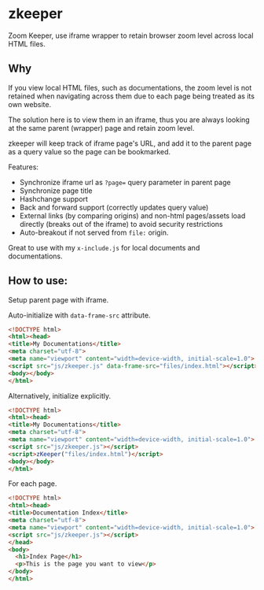 # zkeeper

Zoom Keeper, use iframe wrapper to retain browser zoom level across local HTML files.

## Why

If you view local HTML files, such as documentations, the zoom level is not retained when navigating across them due to each page being treated as its own website.

The solution here is to view them in an iframe, thus you are always looking at the same parent (wrapper) page and retain zoom level.

zkeeper will keep track of iframe page's URL, and add it to the parent page as a query value so the page can be bookmarked.

Features:

- Synchronize iframe url as `?page=` query parameter in parent page
- Synchronize page title
- Hashchange support
- Back and forward support (correctly updates query value)
- External links (by comparing origins) and non-html pages/assets load directly (breaks out of the iframe) to avoid security restrictions
- Auto-breakout if not served from `file:` origin.

Great to use with my `x-include.js` for local documents and documentations.

## How to use:

Setup parent page with iframe.

Auto-initialize with `data-frame-src` attribute.

```html
<!DOCTYPE html>
<html><head>
<title>My Documentations</title>
<meta charset="utf-8">
<meta name="viewport" content="width=device-width, initial-scale=1.0">
<script src="js/zkeeper.js" data-frame-src="files/index.html"></script>
<body></body>
</html>
```
Alternatively, initialize explicitly.

```html
<!DOCTYPE html>
<html><head>
<title>My Documentations</title>
<meta charset="utf-8">
<meta name="viewport" content="width=device-width, initial-scale=1.0">
<script src="js/zkeeper.js"></script>
<script>zKeeper("files/index.html")</script>
<body></body>
</html>
```

For each page.

```html
<!DOCTYPE html>
<html><head>
<title>Documentation Index</title>
<meta charset="utf-8">
<meta name="viewport" content="width=device-width, initial-scale=1.0">
<script src="js/zkeeper.js"></script>
</head>
<body>
  <h1>Index Page</h1>
  <p>This is the page you want to view</p>
</body>
</html>
```
